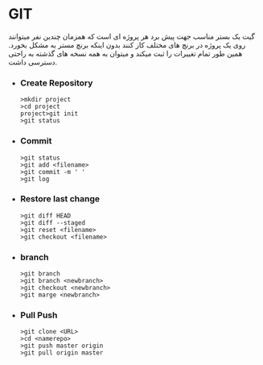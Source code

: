 # GIT

گیت یک بستر مناسب جهت پیش برد هر پروژه ای است که همزمان چندین نفر میتوانند روی یک پروژه در برنچ های مختلف کار کنند بدون اینکه برنچ مستر به مشکل بخورد. همین طور تمام تغییرات را ثبت میکند و میتوان به همه نسخه های گذشته به راحتی دسترسی داشت. 

* ### Create Repository

  ````shell
  >mkdir project
  >cd project
  project>git init
  >git status
  ````

  

* ### Commit

  ```shell
  >git status
  >git add <filename>
  >git commit -m ' '
  >git log
  ```

  

* ### Restore last change

  ```shell
  >git diff HEAD
  >git diff --staged
  >git reset <filename>
  >git checkout <filename>
  ```

  

* ### branch

  ```shell
  >git branch
  >git branch <newbranch>
  >git checkout <newbranch>
  >git marge <newbranch>
  ```

  

* ### Pull Push

  ```shell
  >git clone <URL>
  >cd <namerepo>
  >git push master origin
  >git pull origin master
  ```

  